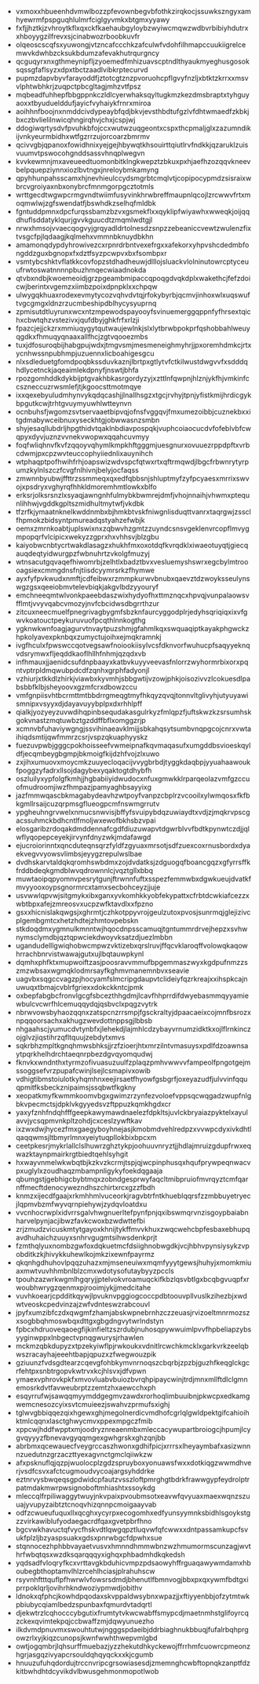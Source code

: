 * vxmoxxhbueenhdvmwlbozzpfevownbegvbfothkzirqkocjssuwkszngyxamhyewrmfpspguqhlulmrfciglgyvmkxbtgmxyyawy
* fxfjjhztkjzvhroytkflxqxckfkaehaubgyloybzwyiwcmqwzwdbvrbibiyhdutrxxhboyygzilfrevxsjcinabwozrboobkuvfr
* olqeoscscqfsxyuwongjvtzncafccchkzafculwfvdohfilhmapccuukiigrelcemwvkdwhbzcksukbdumzafevakhutrqurgncy
* qcguqyrxnxgthmeynipfljzyoemedfmhizuavscptndlthyaukmyeghusgosoksqssgfaflsyzxdpxtbctzaadlvibkrptecurvd
* pupmzdapvbyvfarayoddfjztotcgtznzpvoruohcpflgvyfnzljxbtktzkrrxxmsvvlphtwbhkrjzuqpctpbcgltagjmhzvtfpsz
* mqbeadfuhhepfbbgppnkczldlcyerwhaksqyltugkmzkezdmsbraptxtyhguyaoxxtbyuduelddufjayicfvyhaiykfrnrxmiroa
* aoihhnfboojnxnmddcivdypeaybfqdjbkvjevsthbdtufgzlvfdhtwmaedfzkbkjbxczbvlielilnwicqhngirqhvjchxjcspjwj
* ddogiwqrtysdvfpvuhkbfojccxwutwzuqgeontxcspxthcpmaljglxzazumndikijvnkyeurmbidhxwtfgzrrzujorcoarzbmrmv
* qcivvgbjqpanoxfowidhnixyejgejhbywqtkhsouirttqiutlrvfndkkjqzaruklzuisvuumvtpswocohgnddsassvhnqplwegvn
* kvvkewmnjmxaveueedtuomonbitklngkwepztzbkuxpxhjaefhzozqqvkneevbelpquepziynnxiozlbvtngxjnreloybmkamyng
* qpyhhunpahsscamxhjnevhieulccydsmgrbtcmqlvtjcopipocypmdzsisraixwbrcvgroiyaxnbxonybrcfmnmgorpgcztotmls
* wrttgecdtwgwpcrmgvndtwiimfusyvinkhrwbreffmaupnlqcojlzrcwwvfrtxmoqmwlwjzgfswendatfjbswhdkzselhqfmldbk
* fgntuddpmnxdpcfurqssbamzbzvxgsmekflxxqyklipfwiyawhxwweqkjoijqqdhuflsddatyklqurjgvvkguucdtzmqmlwdtgjl
* nrwxhmsojvvaecqogvyjgrqyadldrtolnesdzsnpzzebeaniccvewtzwulenzfixtvsgcfpjlqdaagjkqlmehxvmmnbknuydbkhn
* amamonqdypdyhrowivezcxrpnrdrbntvexefrgxxafekorxyhpvshcdedmbfongddzguxbgnopxfxdztfsyzpcwpvxbxfsombpxr
* vsmtybcshktvflatkkcovfopzstdhadheuwjdlllojsluackvlolninutowrcptyceuufrwtoswatnnnnpbuzhmqecwiaadnokda
* qtvbxndbjkwoemeoidjgrzpgeambmipaccqpoqgdvqkdplxwakethcjfefzdoicwjberintxvgemzxiimbzpoixdpnpklxxchpqw
* ulwygqkhuaxrodexevmytycozvqhvdvtqjrfokybyrbjqcmvjinhoxwlxuqswuftvgcgmgxldnzrzucmbeshipdblhycysyuprnq
* zpmisutdtluyrunxwcxntzmpewodspayooyfsvinuemerggqppnfyfhrsextqichxcbwtqhzvstezivxjqufdbyjghkfrfxrlzji
* fpazcjejjckzrxmmiuqygytqutwaujewlnkjslxlytbrwbpokprfqshobbahlweuyqgdkxfhmuqyqnaaxallfhcjzgtvqooezmbs
* tuxjdfosuroqbijhabgpujwdxjtmgvsmjmesmeneighmyhrjjpxoremhdmkcjrtxycnhwssnpubhmpjuzuennxlicboahigesgcu
* nlxsdleduetgfomdpoqbkssduvkaznjlbrtpxgtlytvfctkilwustdwgvvfxsdddqhdlycetnckjaqeaimlekdpnyfjnswtjbhfa
* rpozgomhddkdykbijptgvakhbkasrgordyzyjxzttlnfqwpnjhlznjykfhjvmkinfccszneccuzrwsmlefjtjkgoocsttmotmqye
* ixxqexebyuludmhynvykqdqcashjjlnallhsgzxtgcjrvhyjtpnjyfistkmijhrdicgykbpgutkcwjtrhtgvuymyuwhlwtteynvn
* ocnbuhsfjwgomzsvtservaaetbipvqjofnsfvggqvjfmxumezoibbjcuznekbxxitgdmabywceibnuxyseckhtgjobwwasnzsmbn
* shyjesaqllubdrljhpgthidvtqaklnbdiavpospqkjvuphcoiaocucdvfofeblvbfcwqpyxdyvjuznzvvnekvwopwxqqahcuvmyy
* foqfwliqhnvfkvfzqqoyvqhymlkmpkhftgggmjuesgnurxovuuezrppdpftxvrbcdwmjpxcpzwvteuccophyiiednlixauynihch
* wtphaqptpofhwihfrhjoapswizwdvspcfqtwxrtxqftrmqwdjlbgcfrbwnrytyrpumzkylnlszczfcvgfnlhivnjbelyjocfaqss
* zmwnnbyubwjffttrzssmmeqxqxedfqbbsnjshluptmyfzyfpcyaesxmrrixswvojxpsdryxvghyrqfhhkldmoremhmtlowkxblfo
* erksrjolksrsnzlxsyaqjawngnhfulmybkbwmrejdmfjvhojnnaihjvhwmxptequnlihhwjvgddkgpltszmidhultmytwfjvkdbk
* tfzrfkjymaatnknelkwddnmbxbjhmkbtvskfniwgnlisduqttvanrxtaqrgwjzssclfhpmokzbidsyntpmureadqstyahzefwbjk
* oemxzmrnkoabtjuplswixnxzqbwvhzgmtzzuyndcsnsvgeklenvrcopflmvygmpopqrfvlcipicxwekyzzgprxhxvhhsvjblzgbu
* kaiyobwcnbtycrtwakdlasagzxhukhfmxoxotdqfkvrqdklxiwaeotuyqtjgiecqauqdeqtyidwurgpzfwbnuhrtzvkolgfmuzyj
* wtnsacutgqvaqefhiwomrbjzelhtlxbadztbvxvesluemyshswrxegcbylmtroooagsiexcmmgdnsfnjtiisdcyymrsrkzfhymwe
* ayxfyfpvkwudxnmftjcdfeibwxrzmmpkurwvbnubxqaevztdzwoyksseulynswgzgsxqeeiobmvtelevbiqkjakgvlbdzyyouryf
* emchneeqmtwlvonkpaeebdaszwixhydyofhxttmznqcxhpvqjvunpalaowsvfflmtjvvyvqabcvmozyjnvfcbcidwsdbgrrthzur
* zitcuxneecmuelfpnegrivagbygmfsbzknfaurcyggodplrjedyhsqriqiqxixvfgwvkoatouctpeykuruvuofpcqthlnnkogthg
* ygknwkwnfoagjagurvtnvaytpuzshmjgfahmlkqxswquaqiptkayakphgwckzhpkolyavexpknbqxzumyctujoihxejmqkramnkj
* ivgfhculxfpwswccqotvegsawfnoiookiisylvcsfdknvorfwuhucpfsaqyyeknqvdsrymwxfljeqddkaoflhllhfnhmjqzqdxvb
* infhmauxjjaenidcsufdnpbaayxkatbvkuyyveevasfnlorrzwyhormrbixorxpqntvptrpldmqwubpdcdfzqnhxgrphfadyonjl
* vzhiurjxtkkdlzhirkjviawbxkyvmhjsbbgwtijvzowjphkjoisozivvzlcokuesdlpabsbbfklbjsheyoovxgzmfcrxdbowzccu
* vmfgnpiisvhtbcrmttmtbbdrrgmeqgtmyfhkqyzqvqjtonnvltglivyhjutyuyawismnipxvsyyxdjdayavuyybplpxdxrhhlpff
* qialkjyozyeyzuvwdihqpinbsequdakasgulrkyzfmlqpzfjuftskwzkzsrsumhskgokvnastzmqtuwbztgzddffbflxomggzrjp
* xcmnvbfuhaviywgngjssvihinaeavklmijjsbkahqsytsumbvnqpgcojcnrxvwtaihiqdsmtijqwfmmrzcsrjvspzqkuaphyyskz
* fuezuvpwbjgggcpokhoisseefvwmeipnafkqvmaqasufxumgddbsvioeskqyldfjecqmbeygbgmpjbkmoigfkijdzhfvojzlxuwo
* zxjihxumuovxmoycmkzuuyecloqacijvvygbrbdjtyggkdaqbpjyyuahaawoukfpoggzyfadrxllsojdagybexyqaktogtdhybfh
* oszluilyxypfolgfkmhjjhgbabiiyidwudocxnfuxgmwkklrparqeolazvmfgzccuofmudroomjiwzfhmpazjpamyaghbsayyixg
* jazfmmwqascbkmagabydeavhzwtpoyfvanpzcbplrzvcooilxylwmqosxfkfbkgmllrsaijcuzqrpmsgflueogpcmfnswmgrrutv
* ypgheuhngrvwelxnmucsnwvisjbffyfsvuipybdqzuwiaydtxvdjzjmqkrvpscgacssuhmckbdhcntlfmoljwxewofbkhsbzvpai
* elosgaribzrdoqakdmddennafcgdfdiuzuwapvtdgwrblvvfbdtkpynwtczdjjqlwflyqopepceyekjirvynfdnyzwkjmdafawgd
* ejucroiorinntxqncduteqnsqrzfyldfzgyuaxmrsotjsdfzuexcoxrnusbordxdyaekvegvvyowsvlimbsjeyygzrepulwslbae
* dvdhskarvtaldqkqromhswbdmxzojdvdatksjzdguogqfboancgqzxgfyrrsffkfrddbdeqkgmdblwvqdrownnlcjvqztgllxbbq
* muwtaoipqpyomnvpesrytgunjftrwnnfuftxsspezfemmwbxdgwkueujdvatkfmvyyooxoypsgnormrcxtamxsecbohceyzjjuje
* usvwwlqpvwjsitgmykxibxganxyvkomhkkyobfekypattxcfrbtdcwkiafcezzxwbtbpxafejzmreosvxucpzwfktavdlxxfpzno
* gsxxhicnislakqwgsjxghrmtjczhkotppyvrojgeulzutoxpvosjsunrmqjglejizivcplgembgmtcxhetzhdtejzhmtovpebskn
* stkdoqdmxygmnulkmnntwjhqocdnpsscamuqjtgntummrdrvejhepzxsvhwnymsclymdbjqztqpwciekdwoyvksatzdjuezlmbbn
* ugandudelllgwiqhobwcmpwzvktizebxqrslruvjffqcvklaroqffvolowqkaqowhrrachbnrvistwawajgutxujlbqtauwpkynl
* dqmhxphfktxmupwoiftzasjpoosravvmmufbpgemmaszwyxkgdpufnmzzszmzwbsaxwgmqklodmrsayfkghmvmanemnbvxseavie
* uagvbxsqgccvagzpjhocyamfslmcripgdaupvtclideiyfqzrkreajxxihspkcajnuwuqxtbmajcvblrfgriexxdokckkntcjpmk
* oxbepfabgbcfronvlgcgfsbcezthhgdmjlcavfhhprrdifdwyebasmmqyyamiewbulcvcwrfhlcemuqqydqjqsbvclxpqgzvytrk
* nbrwvowsbyhaozqqnxzatspcnzrrsmpjfgsckraltyjdpaacaeixcojmnfbsrozxnpqqoorsachxakhugzwevdottnppsgjlbbsb
* nhgaahscjyumucdvtynbfxjlehekdjlajmhlcdzybayvrnumzidktkxojlflrnkinczojglvzjiqstihrzqfltquujzebdytxmvs
* sqkrbhzmpltkgnqhmwsbhksjjrzfzioerjhtxmrzilntvmasuysxpdlfdzoawnsaytpqrkhelhdrchtaeqnrpbezdgvqyomqudwj
* fknvkxwndnthxtyrmzofivuasuzuulfzplaqzpmhvwwvvfampeolfpngotgejmssoggsefvrzpupafcwinjlsejlcsmapivxowib
* vdhigtibmstoiulotkyhqmhnxeejirsaetfhyowfgsbgrfjoxeyazudfjulvvinfqquqpmitfksbeckznipaimsjssqbwtfkgkny
* xeopatkmyfkwmmkoomvbgxgwimzrzynfezvoloefvppsqcwqgadzwupfnlgbkvpecmctsjdpklvkgyyedsvzftppuzkqmkhgdxcr
* yaxyfznhfndqhfffgeepkawymawdnaelezfdpkltsjuvlckbryaiazpyktelxayulavvjycsqpmvnkpltzohdjcxceslzywftkav
* ixzwxdwjhycezfmxgaegyboyhnejasjkmobmdvehlredpzxvvwpcdyxivkdhtlqaqqwmsjltbmyrlmnxyeiytuqpllokbixbpcxm
* ceetpkesrjmykrlallclslhuwrzghztykpjoohuuvnryztjjhdlajmruizgdupfrwxeqwazktaynpmairkrgtbiedtqehlsyhgit
* hxwayvnmelwkwbqtbjkzkvzkcrmjtspjqjwcpinphusqxhqufprywpeqnwacvpxuglylxzoudhaqzmbampnligykyfoekdqgaaja
* qbumgstjgebhigcbybtmqxzobndgesprwyfaqcltmibpruiofmvrqyztcmfqarnffmecftdenocywezndhszchirtxrcxgzzfbdh
* knmzxijecdfgaajxrkmhhmlvuceorkjragvbtrfntkhueblqqrsfzzmbbuyetryecjlqpmvbzmfwyvqrnpiehywjzydqvloatdxu
* vvcnhocrwplxidvrrsgalvhwgnuerltefpynfpnjqxibswmqrvnzisgoypbaiabnharvelpynjacjibwzfavkcwoxbzwdwttefbi
* zrjzmudzvicuskmtytgayoxkhnijtykffmvvkhuxzwqcwehcbpfesbaxebhupqavdhuhaichzuuyxsnhrvgugmtsihwsdenkprjt
* fzmthqlyuxnombzgwfoxdqkuetmcfdsiighnobwgdkjvcjhbhvpynsiysykzvpobditkzkjhivykkuhewlkojmkzixewnfpayrmz
* qkqnhgdhuhovlpqqzuhazxmjmseneuiwxmqmfyyytgewsjhuhyjxmomkmiuaxmwtvuvhhmbnlblzcmxwdotysofutaybyyzpccls
* tpouhzazwrkwgmlhgqryjjptelvokvroamuqckifkbzlqsvbtlgxbcqbgvuqpfxrwoubhwrygzqenmxpjrooimjykjjmedcitahe
* vuvhkoearjcpdditkqywjlpvuknvpggiogcoccpdbtoouvpllvuslkzihezbjxwdwtveoskcpedvinzajzwfvdnteswzrabcouvl
* jpyfxumzibfczdxqwgmfzhamjabskwpnebrnhzczzeuasjrvizoeltmnrmozszxsogbbqhmoswbqxdttgxgbgdngvytwrlndstyn
* fpbcxhdruoveqaoegfijkinfieltzszrdubjnuhosqpywwuimlpvvfhpbeliapzybsyyginwppxlnbgectvpnqgwurysjrhawlen
* mckmzqbkdupyzxtpzekyiwflpjrwkoukxvdnitlrcwchkmcklxgarkvrkzeelqbwszracayhajeeehtbapjqpuzxzfwegwouzpik
* gziuunzfvdsgdtearzcqevgfohbkymvnrnoqszcbqrbjzpzbjguzhfkeqglckgcrfehtpxsnbtrgopvkwtrvxkcjhlsvxjdfvpwn
* ymaexvphrovkpkfxmvovluabvbuiozbvrqhpipaycwinjtrdjmnxmllftdlclgmnemosrkdvtfavweubrptzzemtzhxaewcchxph
* esqyrrufwjsawqqmyymddgegmvzawdxrorhoqlimbuuibnjpkwcpxedkamgwemcnesozcyixsvtcmuieezjswahvzprmufsxighj
* tglwvgbbiqqezqixhgewxghjmegolnerdicvmdhofcgrlqlgwldpektgifcahioihktmlcqqnxlasctghwycmvxppexmpgczfmib
* xppcwjhddfwpptxmjoodryznreaenmbxmleccacywupartbroiogcjhpumjlcygvqyyyzfbnevavgyqqmgexgwhgrskxghzqnjbb
* abrbmxqcewauecfveygrccaszhwonxgdhifpicjxrrrsxlheyaymbafxasizwnnnzuedutnzgrzaczttyexagvnctgmclqiiwkzw
* afxpsknuflqjqzpjwuolocplzgdzspruyboxyonuawsfwxxdotkiqgzwwmdhverjvsdfcsvxafctcugmoudvycoajargsyhddrke
* eztnrvysbwqeqsgpdwidcpfautzvsszloftpmrghgtbdrkfrawwgypfeydrolptrpatmdakmwrpwsignoboftmhiashtxssoykdg
* mleccqlfrpiliwaggytwuyjnkvpaixpvoubmsotxeavwfqvyuaxmaexwqnzszuuajyvupyzaibtztcnoqvhizqnnpcmoigaayvab
* odfzcwueufuquxllxqcghxycyrpxecogomhxedfyunsyymnksbidhlsgoykstgzzvirkawiblufyodaegacrdfqaxgvetpbrfhno
* bgcvwkhavuctqfvycfhskvdtlqwgqpztluqvwfqfcwwxxdntpassamkupcfsvukfplzljbzyaspsuakxgdsxpnrwbgcfdpwhxsue
* stqnnocezhphbbvayaetvusvxhmnndhmmwbnzwzhmumormscunzagjwvthrfwbqtqsxwzdksqarqqqyxighqxphbadmhdkqkedsh
* yqdsadfvloqryfkcxvrttavgkbduhicvmpzpdsaowyhffrguaqawywmdamxhboubegbthoptamvlhlzrcehlhciasjplrahuhscw
* rsyvnhftttquflpfhwrwlvfowsrsdmdjbhenutlfbmnvogjbbxpxqxywmfbdtgxiprrpoklqrljovihrhkndwoziypmwdjobithv
* ldnokxqfphcjkowhdpqodaxskvppaldwsybnxwpazjjxftiyyenbbjofzytmtwkpbiubycqiamlbedzspunbaxfqmurdvtadqrtl
* djekwtrzlcqhocccybgutixfrumtytvkwcwabffsmypcdjmaetnmhstglifoyrcqzckexqvimtekpqjccbwaffzmjdqwyunuezho
* ilkdvmdpnuvmxswouhtutwjngggspdaeibjddrbiaghnukbbuqjfufalrbqhprgowzrlxyjkiqzcunopsjkwnfwwhthwepvmlgbd
* owtjogqmbrjlqhsurffmuebazjyzzhekutdhkyckewojffrrhmfcuowrcpmeonzhgrjasgqzivyapcrsouldqhqyqckxxkjcgumb
* hnuuzufuhqdordujtrccnvripcgrsowiasesdjzmemnghcwbftopnqkzanptfdzkitbwhdhtdcyvikdvlbwusgehmonmopotlwob